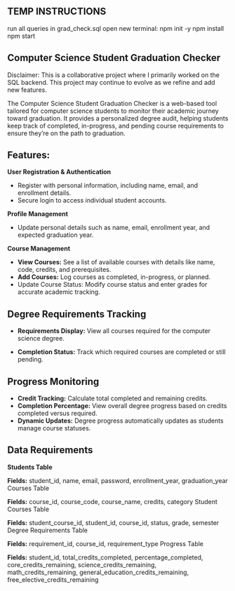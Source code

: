 ## TEMP INSTRUCTIONS ##
run all queries in grad_check.sql
open new terminal:
npm init -y
npm install
npm start


## Computer Science Student Graduation Checker

Disclaimer: This is a collaborative project where I primarily worked on the SQL backend. This project may continue to evolve as we refine and add new features.

The Computer Science Student Graduation Checker is a web-based tool tailored for computer science students to monitor their academic journey toward graduation. It provides a personalized degree audit, helping students keep track of completed, in-progress, and pending course requirements to ensure they’re on the path to graduation.

## Features:

**User Registration & Authentication**
- Register with personal information, including name, email, and enrollment details.
- Secure login to access individual student accounts.

**Profile Management**
- Update personal details such as name, email, enrollment year, and expected graduation year.
  
**Course Management**
- **View Courses:** See a list of available courses with details like name, code, credits, and prerequisites.
- **Add Courses:** Log courses as completed, in-progress, or planned.
- Update Course Status: Modify course status and enter grades for accurate academic tracking.
  
## Degree Requirements Tracking

- **Requirements Display:** View all courses required for the computer science degree.

- **Completion Status:** Track which required courses are completed or still pending.

## Progress Monitoring

- **Credit Tracking:** Calculate total completed and remaining credits.
- **Completion Percentage:** View overall degree progress based on credits completed versus required.
- **Dynamic Updates:** Degree progress automatically updates as students manage course statuses.

## Data Requirements
**Students Table**

**Fields:** student_id, name, email, password, enrollment_year, graduation_year
Courses Table

**Fields:** course_id, course_code, course_name, credits, category
Student Courses Table

**Fields:** student_course_id, student_id, course_id, status, grade, semester
Degree Requirements Table

**Fields:** requirement_id, course_id, requirement_type
Progress Table

**Fields:** student_id, total_credits_completed, percentage_completed, core_credits_remaining, science_credits_remaining, math_credits_remaining, general_education_credits_remaining, free_elective_credits_remaining
